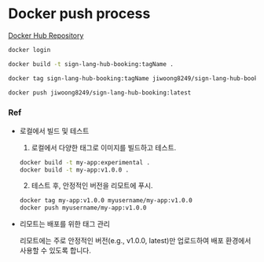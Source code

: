 # Docker push process

[Docker Hub Repository](https://hub.docker.com/repository/docker/jiwoong8249/sign-lang-hub-booking/general)

```zsh
docker login
```

``` zsh
docker build -t sign-lang-hub-booking:tagName .
```

``` zsh
docker tag sign-lang-hub-booking:tagName jiwoong8249/sign-lang-hub-booking:latest
```

``` zsh
docker push jiwoong8249/sign-lang-hub-booking:latest
```

### Ref

- 로컬에서 빌드 및 테스트

  1. 로컬에서 다양한 태그로 이미지를 빌드하고 테스트.

  ```zsh
  docker build -t my-app:experimental .
  docker build -t my-app:v1.0.0 .
  ```
  2. 테스트 후, 안정적인 버전을 리모트에 푸시.


  ``` zsh
  docker tag my-app:v1.0.0 myusername/my-app:v1.0.0
  docker push myusername/my-app:v1.0.0
  ```
  
- 리모트는 배포를 위한 태그 관리

  리모트에는 주로 안정적인 버전(e.g., v1.0.0, latest)만 업로드하여 배포 환경에서 사용할 수 있도록 합니다.